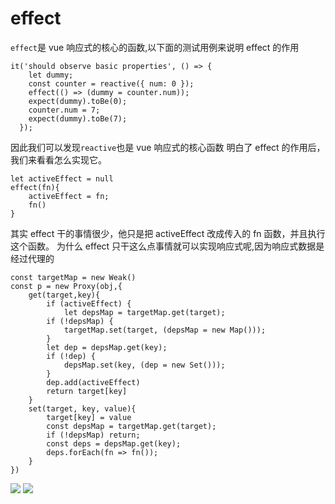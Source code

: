 # effect

`effect`是 vue 响应式的核心的函数,以下面的测试用例来说明 effect 的作用

```
it('should observe basic properties', () => {
    let dummy;
    const counter = reactive({ num: 0 });
    effect(() => (dummy = counter.num));
    expect(dummy).toBe(0);
    counter.num = 7;
    expect(dummy).toBe(7);
  });
```

因此我们可以发现`reactive`也是 vue 响应式的核心函数
明白了 effect 的作用后，我们来看看怎么实现它。

```
let activeEffect = null
effect(fn){
    activeEffect = fn;
    fn()
}
```

其实 effect 干的事情很少，他只是把 activeEffect 改成传入的 fn 函数，并且执行这个函数。
为什么 effect 只干这么点事情就可以实现响应式呢,因为响应式数据是经过代理的

```
const targetMap = new Weak()
const p = new Proxy(obj,{
    get(target,key){
        if (activeEffect) {
            let depsMap = targetMap.get(target);
        if (!depsMap) {
            targetMap.set(target, (depsMap = new Map()));
        }
        let dep = depsMap.get(key);
        if (!dep) {
            depsMap.set(key, (dep = new Set()));
        }
        dep.add(activeEffect)
        return target[key]
    }
    set(target, key, value){
        target[key] = value
        const depsMap = targetMap.get(target);
        if (!depsMap) return;
        const deps = depsMap.get(key);
        deps.forEach(fn => fn());
    }
})
```

![](https://lzc-personal-resource.oss-cn-beijing.aliyuncs.com/20221010212135.png)
![](https://lzc-personal-resource.oss-cn-beijing.aliyuncs.com/20221011150600.png)
